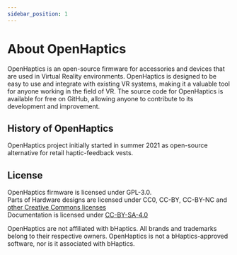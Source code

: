 ```yaml
---
sidebar_position: 1
---
```


# About OpenHaptics

OpenHaptics is an open-source firmware for accessories and devices that are used in Virtual Reality environments.
OpenHaptics is designed to be easy to use and integrate with existing VR systems, making it a valuable tool for anyone working in the field of VR. The source code for OpenHaptics is available for free on GitHub, allowing anyone to contribute to its development and improvement.

## History of OpenHaptics

OpenHaptics project initially started in summer 2021 as open-source alternative for retail haptic-feedback vests.

## License

OpenHaptics firmware is licensed under GPL-3.0.  
Parts of Hardware designs are licensed under CC0, CC-BY, CC-BY-NC and [other Creative Commons licenses](https://creativecommons.org/about/cclicenses/)  
Documentation is licensed under [CC-BY-SA-4.0](https://creativecommons.org/licenses/by-sa/4.0/)  

OpenHaptics are not affiliated with bHaptics. All brands and trademarks belong to their respective owners. OpenHaptics is not a bHaptics-approved software, nor is it associated with bHaptics.